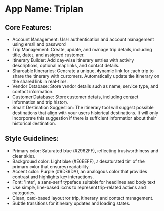 # **App Name**: Triplan

## Core Features:

- Account Management: User authentication and account management using email and password.
- Trip Management: Create, update, and manage trip details, including title, dates, and assigned customer.
- Itinerary Builder: Add day-wise itinerary entries with activity descriptions, optional map links, and contact details.
- Shareable Itineraries: Generate a unique, dynamic link for each trip to share the itinerary with customers. Automatically update the itinerary on the shared link in real-time.
- Vendor Database: Store vendor details such as name, service type, and contact information.
- Customer Database: Store customer details, including contact information and trip history.
- Smart Destination Suggestion: The itinerary tool will suggest possible destinations that align with your users historical destinations. It will only incorporate this suggestion if there is sufficient information about their historical destination.

## Style Guidelines:

- Primary color: Saturated blue (#2962FF), reflecting trustworthiness and clear skies.
- Background color: Light blue (#E6EEFF), a desaturated tint of the primary color that ensures readability.
- Accent color: Purple (#9D39DA), an analogous color that provides contrast and highlights key interactions.
- Font: 'Inter', a sans-serif typeface suitable for headlines and body text
- Use simple, line-based icons to represent trip-related actions and categories.
- Clean, card-based layout for trip, itinerary, and contact management.
- Subtle transitions for itinerary updates and loading states.